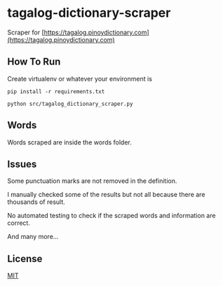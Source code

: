 # tagalog-dictionary-scraper
Scraper for [https://tagalog.pinoydictionary.com](https://tagalog.pinoydictionary.com)

## How To Run
Create virtualenv or whatever your environment is
```
pip install -r requirements.txt
```

```
python src/tagalog_dictionary_scraper.py
```

## Words
Words scraped are inside the words folder.

## Issues
Some punctuation marks are not removed in the definition.

I manually checked some of the results but not all because there are thousands of result.

No automated testing to check if the scraped words and information are correct.

And many more...
 

## License
[MIT](https://choosealicense.com/licenses/mit/)